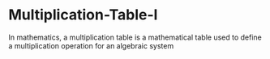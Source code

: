 # Multiplication-Table-l
In mathematics, a multiplication table is a mathematical table used to define a multiplication operation for an algebraic system

